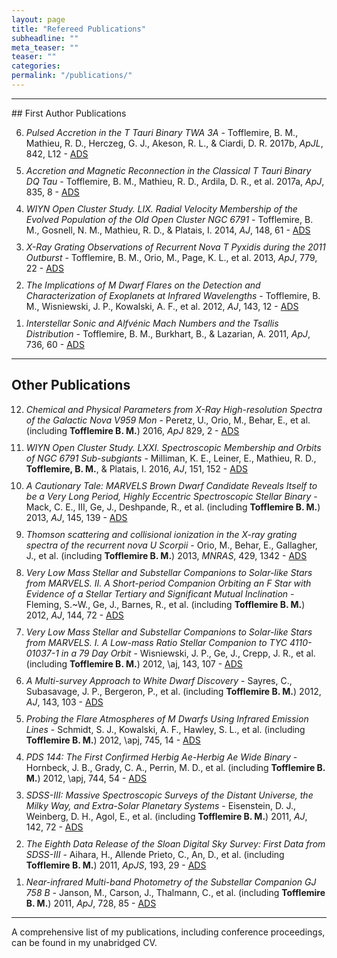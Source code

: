 ```yaml
---
layout: page
title: "Refereed Publications"
subheadline: ""
meta_teaser: ""
teaser: ""
categories:
permalink: "/publications/"
---
```

<!--more-->
<hr>
## First Author Publications

<ol reversed>
  <li style="margin-bottom: 10px;"> <em>Pulsed Accretion in the T Tauri Binary TWA 3A</em> - Tofflemire, B. M., Mathieu, R. D., Herczeg, G. J., Akeson, R. L., & Ciardi, D. R.  2017b, <em>ApJL</em>, 842, L12 - <a href='http://adsabs.harvard.edu/abs/2017ApJ...842L..12T' target="_blank">ADS</a> </li>

  <li style="margin-bottom: 10px;"> <em>Accretion and Magnetic Reconnection in the Classical T Tauri Binary DQ Tau</em> - Tofflemire, B. M., Mathieu, R. D., Ardila, D. R., et al. 2017a, <em>ApJ</em>, 835, 8 - <a href='http://adsabs.harvard.edu/abs/2017ApJ...835....8T' target="_blank">ADS</a> </li>
  
  <li style="margin-bottom: 10px;"> <em>WIYN Open Cluster Study. LIX. Radial Velocity Membership of the Evolved Population of the Old Open Cluster NGC 6791</em> - Tofflemire, B. M., Gosnell, N. M., Mathieu, R. D., & Platais, I. 2014, <em>AJ</em>, 148, 61 - <a href='http://adsabs.harvard.edu/abs/2014AJ....148...61T' target="_blank">ADS</a> </li>
 
  <li style="margin-bottom: 10px;"> <em>X-Ray Grating Observations of Recurrent Nova T Pyxidis during the 2011 Outburst</em> - Tofflemire, B. M., Orio, M., Page, K. L., et al.  2013, <em>ApJ</em>, 779, 22 - <a href='http://adsabs.harvard.edu/abs/2013ApJ...779...22T' target="_blank">ADS</a> </li>
  
  <li style="margin-bottom: 10px;"> <em>The Implications of M Dwarf Flares on the Detection and Characterization of Exoplanets at Infrared Wavelengths</em> - Tofflemire, B. M., Wisniewski, J. P., Kowalski, A. F., et al. 2012, <em>AJ</em>, 143, 12 - <a href='http://adsabs.harvard.edu/abs/2012AJ....143...12T' target="_blank">ADS</a> </li>
  
  <li style="margin-bottom: 10px;"> <em>Interstellar Sonic and Alfvénic Mach Numbers and the Tsallis Distribution</em> - Tofflemire, B. M., Burkhart, B., & Lazarian, A. 2011, <em>ApJ</em>, 736, 60 - <a href='http://adsabs.harvard.edu/abs/2011ApJ...736...60T' target="_blank">ADS</a> </li>
</ol>

<hr>

## Other Publications
<ol reversed>
  <li style="margin-bottom: 10px;"> <em>Chemical and Physical Parameters from X-Ray High-resolution Spectra of the Galactic Nova V959 Mon</em> - Peretz, U., Orio, M., Behar, E., et al. (including <b>Tofflemire B. M.</b>) 2016, <em>ApJ</em> 829, 2 - <a href='http://adsabs.harvard.edu/abs/2016ApJ...829....2P' target="_blank">ADS</a> </li>
  
  <li style="margin-bottom: 10px;"> <em>WIYN Open Cluster Study. LXXI. Spectroscopic Membership and Orbits of NGC 6791 Sub-subgiants</em> - Milliman, K. E., Leiner, E., Mathieu, R. D., <b>Tofflemire, B. M.</b>, & Platais, I. 2016, <em>AJ</em>, 151, 152 - <a href='http://adsabs.harvard.edu/abs/2016AJ....151..152M' target="_blank">ADS</a> </li>
  
  <li style="margin-bottom: 10px;"> <em>A Cautionary Tale: MARVELS Brown Dwarf Candidate Reveals Itself to be a Very Long Period, Highly Eccentric Spectroscopic Stellar Binary</em> - Mack, C. E., III, Ge, J., Deshpande, R., et al. (including <b>Tofflemire B. M.</b>) 2013, <em>AJ</em>, 145, 139 - <a href='http://adsabs.harvard.edu/abs/2013AJ....145..139M' target="_blank">ADS</a> </li>
  
  <li style="margin-bottom: 10px;"> <em>Thomson scattering and collisional ionization in the X-ray grating spectra of the recurrent nova U Scorpii</em> - Orio, M., Behar, E., Gallagher, J., et al. (including <b>Tofflemire B. M.</b>) 2013, <em>MNRAS</em>, 429, 1342 - <a href='http://adsabs.harvard.edu/abs/2013MNRAS.429.1342O' target="_blank">ADS</a> </li>
  
  <li style="margin-bottom: 10px;"> <em>Very Low Mass Stellar and Substellar Companions to Solar-like Stars from MARVELS. II. A Short-period Companion Orbiting an F Star with Evidence of a Stellar Tertiary and Significant Mutual Inclination</em> - Fleming, S.~W., Ge, J., Barnes, R., et al. (including <b>Tofflemire B. M.</b>) 2012, <em>AJ</em>, 144, 72 - <a href='http://adsabs.harvard.edu/abs/2012AJ....144...72F' target="_blank">ADS</a> </li>
  
  <li style="margin-bottom: 10px;"> <em>Very Low Mass Stellar and Substellar Companions to Solar-like Stars from MARVELS. I. A Low-mass Ratio Stellar Companion to TYC 4110-01037-1 in a 79 Day Orbit</em> - Wisniewski, J. P., Ge, J., Crepp, J. R., et al. (including <b>Tofflemire B. M.</b>) 2012, \aj, 143, 107 - <a href='http://adsabs.harvard.edu/abs/2012AJ....143..107W' target="_blank">ADS</a> </li>
  
  <li style="margin-bottom: 10px;"> <em>A Multi-survey Approach to White Dwarf Discovery</em> - Sayres, C., Subasavage, J. P., Bergeron, P., et al. (including <b>Tofflemire B. M.</b>) 2012, <em>AJ</em>, 143, 103 - <a href='http://adsabs.harvard.edu/abs/2012AJ....143..103S' target="_blank">ADS</a> </li>
  
  <li style="margin-bottom: 10px;"> <em>Probing the Flare Atmospheres of M Dwarfs Using Infrared Emission Lines</em> - Schmidt, S. J., Kowalski, A. F., Hawley, S. L., et al. (including <b>Tofflemire B. M.</b>) 2012, \apj, 745, 14 - <a href='http://adsabs.harvard.edu/abs/2012ApJ...745...14S' target="_blank">ADS</a> </li>

  <li style="margin-bottom: 10px;"> <em>PDS 144: The First Confirmed Herbig Ae-Herbig Ae Wide Binary</em> - Hornbeck, J. B., Grady, C. A., Perrin, M. D., et al. (including <b>Tofflemire B. M.</b>) 2012, \apj, 744, 54 - <a href='http://adsabs.harvard.edu/abs/2012ApJ...744...54H' target="_blank">ADS</a> </li>

  <li style="margin-bottom: 10px;"> <em>SDSS-III: Massive Spectroscopic Surveys of the Distant Universe, the Milky Way, and Extra-Solar Planetary Systems</em> - Eisenstein, D. J., Weinberg, D. H., Agol, E., et al. (including <b>Tofflemire B. M.</b>) 2011, <em>AJ</em>, 142, 72 - <a href='http://adsabs.harvard.edu/abs/2011AJ....142...72E' target="_blank">ADS</a> </li>
  
  <li style="margin-bottom: 10px;"> <em>The Eighth Data Release of the Sloan Digital Sky Survey: First Data from SDSS-III</em> - Aihara, H., Allende Prieto, C., An, D., et al. (including <b>Tofflemire B. M.</b>) 2011, <em>ApJS</em>, 193, 29 - <a href='http://adsabs.harvard.edu/abs/2011ApJS..193...29A' target="_blank">ADS</a> </li>
  
  <li style="margin-bottom: 10px;"> <em>Near-infrared Multi-band Photometry of the Substellar Companion GJ 758 B</em> - Janson, M., Carson, J., Thalmann, C., et al. (including <b>Tofflemire B. M.</b>) 2011, <em>ApJ</em>, 728, 85 - <a href='http://adsabs.harvard.edu/abs/2011ApJ...728...85J' target="_blank">ADS</a> </li>
</ol>
<hr>
A comprehensive list of my publications, including conference proceedings, can be found in my unabridged CV. 
